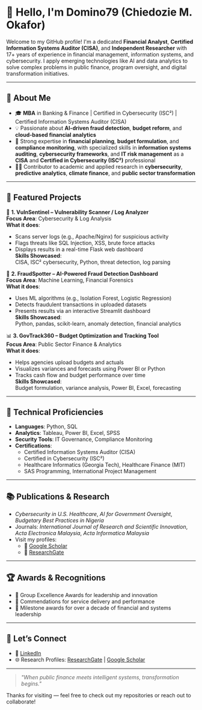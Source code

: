 
# 👋 Hello, I'm Domino79 (Chiedozie M. Okafor)

Welcome to my GitHub profile! I'm a dedicated **Financial Analyst**, **Certified Information Systems Auditor (CISA)**, and **Independent Researcher** with 17+ years of experience in financial management, information systems, and cybersecurity. I apply emerging technologies like AI and data analytics to solve complex problems in public finance, program oversight, and digital transformation initiatives.

---

## 🧠 About Me

- 🎓 **MBA** in Banking & Finance | Certified in Cybersecurity (ISC²) | Certified Information Systems Auditor (CISA)
- 💡 Passionate about **AI-driven fraud detection**, **budget reform**, and **cloud-based financial analytics**
- 🧾 Strong expertise in **financial planning**, **budget formulation**, and **compliance monitoring**, with specialized skills in **information systems auditing**, **cybersecurity frameworks**, and **IT risk management** as a **CISA** and **Certified in Cybersecurity (ISC²)** professional
- 🧑‍💻 Contributor to academic and applied research in **cybersecurity**, **predictive analytics**, **climate finance**, and **public sector transformation**

---


## 🔧 Featured Projects

🔐 **1. VulnSentinel – Vulnerability Scanner / Log Analyzer**  
**Focus Area**: Cybersecurity & Log Analysis  
**What it does**:
- Scans server logs (e.g., Apache/Nginx) for suspicious activity  
- Flags threats like SQL Injection, XSS, brute force attacks  
- Displays results in a real-time Flask web dashboard  
**Skills Showcased**:  
CISA, ISC² cybersecurity, Python, threat detection, log parsing

🤖 **2. FraudSpotter – AI-Powered Fraud Detection Dashboard**  
**Focus Area**: Machine Learning, Financial Forensics  
**What it does**:
- Uses ML algorithms (e.g., Isolation Forest, Logistic Regression)  
- Detects fraudulent transactions in uploaded datasets  
- Presents results via an interactive Streamlit dashboard  
**Skills Showcased**:  
Python, pandas, scikit-learn, anomaly detection, financial analytics

📊 **3. GovTrack360 – Budget Optimization and Tracking Tool**  
**Focus Area**: Public Sector Finance & Analytics  
**What it does**:
- Helps agencies upload budgets and actuals  
- Visualizes variances and forecasts using Power BI or Python  
- Tracks cash flow and budget performance over time  
**Skills Showcased**:  
Budget formulation, variance analysis, Power BI, Excel, forecasting


---

## 🧰 Technical Proficiencies

- **Languages**: Python, SQL  
- **Analytics**: Tableau, Power BI, Excel, SPSS  
- **Security Tools**: IT Governance, Compliance Monitoring  
- **Certifications**:
  - Certified Information Systems Auditor (CISA)
  - Certified in Cybersecurity (ISC²)
  - Healthcare Informatics (Georgia Tech), Healthcare Finance (MIT)
  - SAS Programming, International Project Management

---

## 📚 Publications & Research

- *Cybersecurity in U.S. Healthcare*, *AI for Government Oversight*, *Budgetary Best Practices in Nigeria*
- Journals: *International Journal of Research and Scientific Innovation*, *Acta Electronica Malaysia*, *Acta Informatica Malaysia*
- Visit my profiles:  
  - 📘 [Google Scholar](https://scholar.google.com)  
  - 🔬 [ResearchGate](https://www.researchgate.net/profile/Chiedozie-Okafor-2)

---

## 🏆 Awards & Recognitions

- 🏅 Group Excellence Awards for leadership and innovation  
- 🌟 Commendations for service delivery and performance  
- 🏅 Milestone awards for over a decade of financial and systems leadership  

---

## 🤝 Let’s Connect

- 💼 [LinkedIn](https://www.linkedin.com/in/chiedozie-okafor-mba-cisa/)
- 🌐 Research Profiles: [ResearchGate](https://www.researchgate.net/profile/Chiedozie-Okafor-2) | [Google Scholar](https://scholar.google.com)

---

> _"When public finance meets intelligent systems, transformation begins."_

Thanks for visiting — feel free to check out my repositories or reach out to collaborate!

